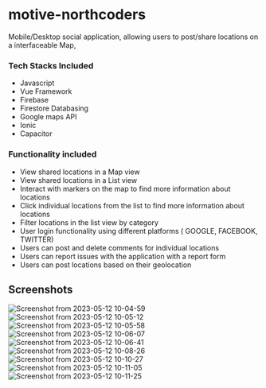 # motive-northcoders
Mobile/Desktop social application, allowing users to post/share locations on a interfaceable Map,
### Tech Stacks Included
- Javascript
- Vue Framework
- Firebase
- Firestore Databasing
- Google maps API
- Ionic
- Capacitor

### Functionality included
- View shared locations in a Map view
- View shared locations in a List view
- Interact with markers on the map to find more information about locations
- Click individual locations from the list to find more information about locations
- Filter locations in the list view by category
- User login functionality using different platforms ( GOOGLE, FACEBOOK, TWITTER)
- Users can post and delete comments for individual locations
- Users can report issues with the application with a report form
- Users can post locations based on their geolocation

## Screenshots
![Screenshot from 2023-05-12 10-04-59](https://github.com/zaneris123/motive-northcoders/assets/90579132/129296d9-6588-46a2-97e3-88148022e380)
![Screenshot from 2023-05-12 10-05-12](https://github.com/zaneris123/motive-northcoders/assets/90579132/9475d2cb-7ad5-43fd-a3e0-0e3466baf210)
![Screenshot from 2023-05-12 10-05-58](https://github.com/zaneris123/motive-northcoders/assets/90579132/1f79cb5a-9d52-4e51-bc62-a2d52802930b)
![Screenshot from 2023-05-12 10-06-07](https://github.com/zaneris123/motive-northcoders/assets/90579132/41c0c815-665e-4f4c-ba86-8e25c823c2ab)
![Screenshot from 2023-05-12 10-06-41](https://github.com/zaneris123/motive-northcoders/assets/90579132/2bb7d15a-a715-450b-8d5a-058e72ff97a9)
![Screenshot from 2023-05-12 10-08-26](https://github.com/zaneris123/motive-northcoders/assets/90579132/d9684944-03c9-492a-96c1-ff7e2ae804e3)
![Screenshot from 2023-05-12 10-10-27](https://github.com/zaneris123/motive-northcoders/assets/90579132/ec5d899a-be1d-4a09-afd4-bc975c153dae)
![Screenshot from 2023-05-12 10-11-05](https://github.com/zaneris123/motive-northcoders/assets/90579132/339a6b7e-862a-4d7f-8f08-a09c77f2c301)
![Screenshot from 2023-05-12 10-11-25](https://github.com/zaneris123/motive-northcoders/assets/90579132/96cb5bf9-88a3-4122-ae18-d40335604b78)
